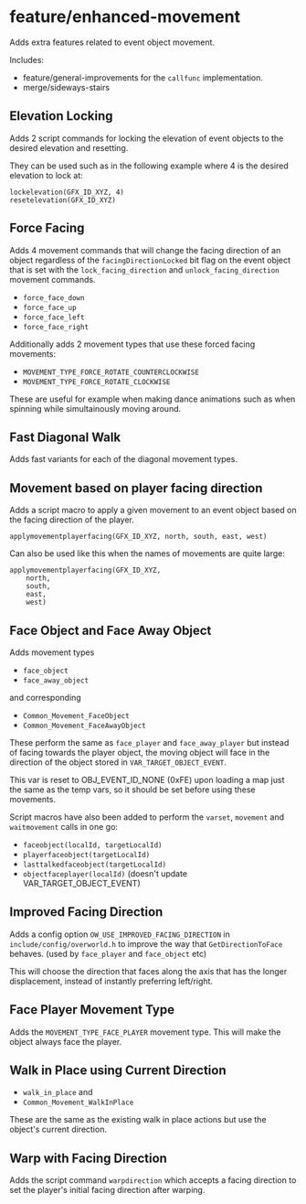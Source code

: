 # feature/enhanced-movement

Adds extra features related to event object movement.

Includes:
- feature/general-improvements for the `callfunc` implementation.
- merge/sideways-stairs

## Elevation Locking

Adds 2 script commands for locking the elevation of event objects to the desired elevation and resetting.

They can be used such as in the following example where 4 is the desired elevation to lock at:

```
lockelevation(GFX_ID_XYZ, 4)
resetelevation(GFX_ID_XYZ)
```

## Force Facing

Adds 4 movement commands that will change the facing direction of an object regardless of the `facingDirectionLocked` bit flag on
the event object that is set with the `lock_facing_direction` and `unlock_facing_direction` movement commands.

- `force_face_down`
- `force_face_up`
- `force_face_left`
- `force_face_right`

Additionally adds 2 movement types that use these forced facing movements:

- `MOVEMENT_TYPE_FORCE_ROTATE_COUNTERCLOCKWISE`
- `MOVEMENT_TYPE_FORCE_ROTATE_CLOCKWISE`

These are useful for example when making dance animations such as when spinning while simultainously moving around.

## Fast Diagonal Walk

Adds fast variants for each of the diagonal movement types.

## Movement based on player facing direction

Adds a script macro to apply a given movement to an event object based on the facing direction of the player.

```
applymovementplayerfacing(GFX_ID_XYZ, north, south, east, west)
```

Can also be used like this when the names of movements are quite large:

```
applymovementplayerfacing(GFX_ID_XYZ, 
    north, 
    south, 
    east, 
    west)
```

## Face Object and Face Away Object

Adds movement types 

- `face_object`
- `face_away_object` 

and corresponding 

- `Common_Movement_FaceObject` 
- `Common_Movement_FaceAwayObject` 

These perform the same as `face_player` and `face_away_player` but instead of facing towards the player object, the 
moving object will face in the direction of the object stored in `VAR_TARGET_OBJECT_EVENT`.

This var is reset to OBJ_EVENT_ID_NONE (0xFE) upon loading a map just the same as the temp vars, so it should be set before using these movements.

Script macros have also been added to perform the `varset`, `movement` and `waitmovement` calls in one go:

- `faceobject(localId, targetLocalId)`
- `playerfaceobject(targetLocalId)`
- `lasttalkedfaceobject(targetLocalId)`
- `objectfaceplayer(localId)` (doesn't update VAR_TARGET_OBJECT_EVENT)

## Improved Facing Direction

Adds a config option `OW_USE_IMPROVED_FACING_DIRECTION` in `include/config/overworld.h` to improve the way 
that `GetDirectionToFace` behaves. (used by `face_player` and `face_object` etc)

This will choose the direction that faces along the axis that has the longer displacement, instead of instantly preferring left/right.

## Face Player Movement Type

Adds the `MOVEMENT_TYPE_FACE_PLAYER` movement type.
This will make the object always face the player.

## Walk in Place using Current Direction

- `walk_in_place` and
- `Common_Movement_WalkInPlace`

These are the same as the existing walk in place actions but use the object's current direction.

## Warp with Facing Direction

Adds the script command `warpdirection` which accepts a facing direction to set the player's initial facing direction after warping.